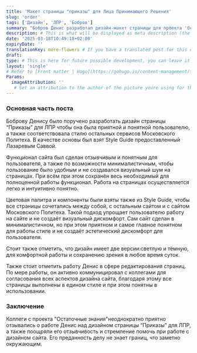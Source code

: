 ```yaml
---
title: 'Макет страницы "приказы" для Лица Принимающего Решения'
slug: 'order'
tags: ['Дизайн', 'ЛПР', 'Бобров']
summary: "Бобров Денис разработал дизайн-макет страницы для проекта 'Остаточные Знания', а именно макет 'Приказов' для роли, принимающей решения. Макет имеет все нужные функции, включая быстрый просмотр приказов, их редактирование и добавление. Пользователь может посмотреть все приказы менее, чем за минуту! Подробнее о функционале страницы, а также её разработке можно прочитать в посте." # This is what will be displayed as summary for the post (the theme will automatically generate one from the content you write in the post if left empty)
description: # This is what will be displayed as meta description (the theme will automatically grab it from summary if left empty)
date: '2025-03-18T10:49:18+02:00'
expiryDate: ''
translationKey: more-flowers # If you have a translated post for this one, set the same translationKey to have the translation displayed
draft:
type: # This is here for future possible development, you can leave it blank
layout: 'single'
# Refer to [Front matter | Hugo](https://gohugo.io/content-management/front-matter/)
Params:
  imageAttribution: ''
   # Set an attribution to the author of the picture youre using for the post
---
```


### Основная часть поста

Боброву Денису было поручено разработать дизайн страницы “Приказы” для ЛПР чтобы она была приятной и понятной пользователю, а также соответствовала стилю остальных сервисов Московского Политеха. В качестве основы был взят Style Guide предоставленный Лазаревым Саввой.
 
Функционал сайта был сделан отзывчивым и понятным для пользователя, а также по возможности минималистичным, чтобы пользование было удобным и не создавался визуальный шум на страницах. При всём при этом сохранён весь необходимый для полноценной работы функционал. Работа на страницах осуществляется легко и интуитивно понятно.
 
Цветовая палитра и компоненты были взяты также из Style Guide, чтобы все страницы сочетались между собой, с остальным сайтом и с сайтом Московского Политеха. Такой подход упрощает пользователю работу на сайте и не создаёт визуальный дискомфорт. Сам сайт сделан в минималистичном, но при этом приятном и самое главное понятном для работы стиле и не создаёт эстетический дискомфорт для пользователя.

Стоит также отметить, что дизайн имеет две версии:светлую и тёмную, для комфортной работы и сохранению зрения в любое время суток.

Также стоит отметить работу Денис в сфере редактирования страниц. По мере работы, он активно коммуницировал с коллегами для согласования всех аспектов дизайна сайта, благодаря этому все страницы выполнены в едином стиле и при этом понятны в использовании.
 
### Заключение

Коллеги с проекта "Остаточные знания"неоднократно приятно отзывались о работе Денис над дизайном страницы “Приказы” для ЛПР, а также поощряли его отзывчивость и стремление помочь при работе с дизайном сайта. Его преданность делу не знает границ, что заметно окружающим.
